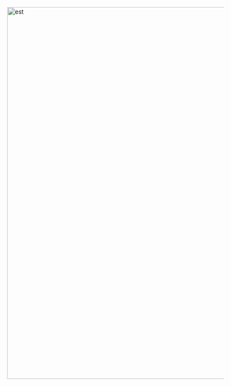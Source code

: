 <img width="1600" height="863" alt="est" src="https://github.com/user-attachments/assets/a26e0146-2a75-4123-8f05-7421428c36fe" />
